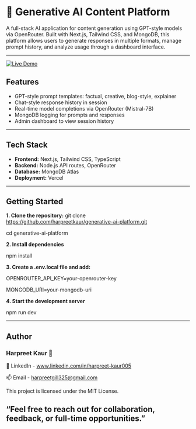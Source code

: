 # 🧠 Generative AI Content Platform

A full-stack AI application for content generation using GPT-style models via OpenRouter. Built with Next.js, Tailwind CSS, and MongoDB, this platform allows users to generate responses in multiple formats, manage prompt history, and analyze usage through a dashboard interface.

---
[![Live Demo](https://img.shields.io/badge/Live-Demo-blue?style=flat-square&logo=vercel)](https://generative-ai-platform-jo0xfgu13.vercel.app)

## Features

- GPT-style prompt templates: factual, creative, blog-style, explainer
- Chat-style response history in session
- Real-time model completions via OpenRouter (Mistral-7B)
- MongoDB logging for prompts and responses
- Admin dashboard to view session history

---

## Tech Stack

- **Frontend:** Next.js, Tailwind CSS, TypeScript
- **Backend:** Node.js API routes, OpenRouter
- **Database:** MongoDB Atlas
- **Deployment:** Vercel

---

## Getting Started

**1. Clone the repository:**
git clone https://github.com/harpreetkaur/generative-ai-platform.git

cd generative-ai-platform

**2.  Install dependencies**

npm install

**3.  Create a .env.local file and add:**

OPENROUTER_API_KEY=your-openrouter-key

MONGODB_URI=your-mongodb-uri

**4.  Start the development server**

npm run dev

---

## Author
### **Harpreet Kaur 💜**

🔗 LinkedIn - www.linkedin.com/in/harpreet-kaur005

📫 Email - harpreetgill325@gmail.com   

This project is licensed under the MIT License.

## **“Feel free to reach out for collaboration, feedback, or full-time opportunities.”**
